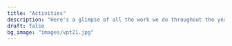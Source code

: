 ```yaml
---
title: "Activities"
description: "Here's a glimpse of all the work we do throughout the year"
draft: false
bg_image: "images/vpt21.jpg"
---
```

